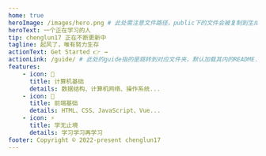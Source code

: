 ```yaml
---
home: true
heroImage: /images/hero.png # 此处需注意文件路径，public下的文件会被复制到生成目录的根目录。img需自行判断是否添加
heroText: 一个正在学习的人
tip: chenglun17 正在不断更新中
tagline: 起风了，唯有努力生存
actionText: Get Started 👉 →
actionLink: /guide/ # 此处的guide指的是跳转到对应文件夹，默认加载其内的README.md文件，可以理解为index入口
features:
    - icon: 🧰
      title: 计算机基础
      details: 数据结构、计算机网络、操作系统...
    - icon: 📖
      title: 前端基础
      details: HTML、CSS、JavaScript、Vue...
    - icon: ⚡️
      title: 学无止境
      details: 学习学习再学习
footer: Copyright © 2022-present chenglun17
---
```

